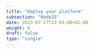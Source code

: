 ```yaml
---
title: "Deploy your platform"
subsection: "NodeJS"
date: 2023-07-27T13:03:00+02:00
weight: 6
draft: false
type: "single"
---
```

